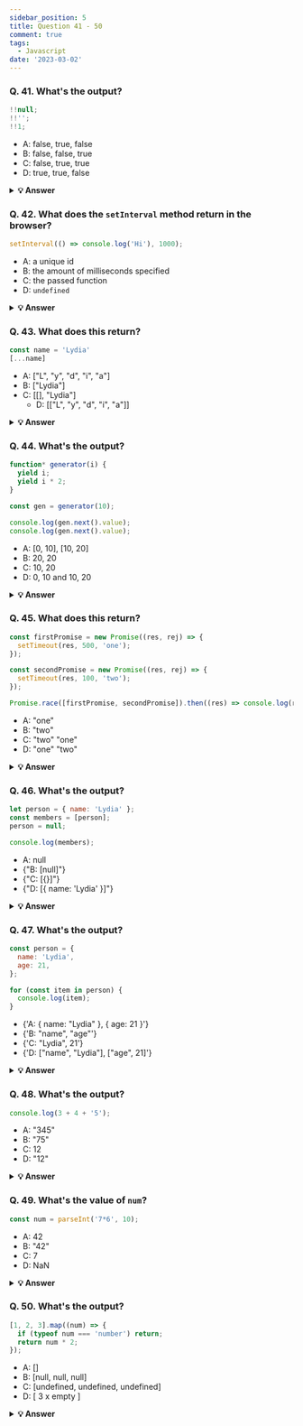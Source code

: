 ```yaml
---
sidebar_position: 5
title: Question 41 - 50
comment: true
tags:
  - Javascript
date: '2023-03-02'
---
```


### Q. 41. What's the output?

```javascript
!!null;
!!'';
!!1;
```

- A: false, true, false
- B: false, false, true
- C: false, true, true
- D: true, true, false

<details>
    <summary>
    <b>💡 Answer</b>
    </summary>

**_Answer: B_**

`null` is falsy. `!null` returns `true`. `!true` returns `false`.

`""` is falsy. `!""` returns `true`. `!true` returns `false`.

`1` is truthy. `!1` returns `false`. `!false` returns `true`.

</details>

### Q. 42. What does the `setInterval` method return in the browser?

```javascript
setInterval(() => console.log('Hi'), 1000);
```

- A: a unique id
- B: the amount of milliseconds specified
- C: the passed function
- D: `undefined`

<details>
    <summary>
    <b>💡 Answer</b>
    </summary>

**_Answer: A_**

It returns a unique id. This id can be used to clear that interval with the `clearInterval()` function.

</details>

### Q. 43. What does this return?

```javascript
const name = 'Lydia'
[...name]
```

- A: ["L", "y", "d", "i", "a"]
- B: ["Lydia"]
- C: [[], "Lydia"]
  - D: [["L", "y", "d", "i", "a"]]

<details>
    <summary>
    <b>💡 Answer</b>
    </summary>

**_Answer: A_**

A string is an iterable. The spread operator maps every character of an iterable to one element.

</details>

### Q. 44. What's the output?

```javascript
function* generator(i) {
  yield i;
  yield i * 2;
}

const gen = generator(10);

console.log(gen.next().value);
console.log(gen.next().value);
```

- A: [0, 10], [10, 20]
- B: 20, 20
- C: 10, 20
- D: 0, 10 and 10, 20

<details>
    <summary>
    <b>💡 Answer</b>
    </summary>

**_Answer: C_**

Regular functions cannot be stopped mid-way after invocation. However, a generator function can be "stopped" midway, and later continue from where it stopped. Every time a generator function encounters a `yield` keyword, the function yields the value specified after it. Note that the generator function in that case doesn’t _return_ the value, it _yields_ the value.

First, we initialize the generator function with `i` equal to `10`. We invoke the generator function using the `next()` method. The first time we invoke the generator function, `i` is equal to `10`. It encounters the first `yield` keyword: it yields the value of `i`. The generator is now "paused", and `10` gets logged.

Then, we invoke the function again with the `next()` method. It starts to continue where it stopped previously, still with `i` equal to `10`. Now, it encounters the next `yield` keyword, and yields `i * 2`. `i` is equal to `10`, so it returns `10 * 2`, which is `20`. This results in `10, 20`.

</details>

### Q. 45. What does this return?

```javascript
const firstPromise = new Promise((res, rej) => {
  setTimeout(res, 500, 'one');
});

const secondPromise = new Promise((res, rej) => {
  setTimeout(res, 100, 'two');
});

Promise.race([firstPromise, secondPromise]).then((res) => console.log(res));
```

- A: "one"
- B: "two"
- C: "two" "one"
- D: "one" "two"

<details>
    <summary>
    <b>💡 Answer</b>
    </summary>

**_Answer: B_**

When we pass multiple promises to the `Promise.race` method, it resolves/rejects the _first_ promise that resolves/rejects.

To the `setTimeout` method, we pass a timer: 500ms for the first promise (`firstPromise`), and 100ms for the second promise (`secondPromise`).

This means that the `secondPromise` resolves first with the value of `'two'`. `res` now holds the value of `'two'`, which gets logged.

</details>

### Q. 46. What's the output?

```javascript
let person = { name: 'Lydia' };
const members = [person];
person = null;

console.log(members);
```

- A: null
- {"B: [null]"}
- {"C: [{}]"}
- {"D: [{ name: 'Lydia' }]"}

<details>
    <summary>
    <b>💡 Answer</b>
    </summary>

**_Answer: D_**

First, we declare a variable `person` with the value of an object that has a `name` property.

<img src="https://i.imgur.com/TML1MbS.png" width="200" />

Then, we declare a variable called `members`. We set the first element of that array equal to the value of the `person` variable. Objects interact by _reference_ when setting them equal to each other. When you assign a reference from one variable to another, you make a _copy_ of that reference. (note that they don't have the _same_ reference!)

<img src="https://i.imgur.com/FSG5K3F.png" width="300" />

Then, we set the variable `person` equal to `null`.

<img src="https://i.imgur.com/sYjcsMT.png" width="300" />

We are only modifying the value of the `person` variable, and not the first element in the array, since that element has a different (copied) reference to the object. The first element in `members` still holds its reference to the original object. When we log the `members` array, the first element still holds the value of the object, which gets logged.

</details>

### Q. 47. What's the output?

```javascript
const person = {
  name: 'Lydia',
  age: 21,
};

for (const item in person) {
  console.log(item);
}
```

- {'A: { name: "Lydia" }, { age: 21 }'}
- {'B: "name", "age"'}
- {'C: "Lydia", 21'}
- {'D: ["name", "Lydia"], ["age", 21]'}

<details>
    <summary>
    <b>💡 Answer</b>
    </summary>

**_Answer: B_**

With a `for-in` loop, we can iterate through object keys, in this case `name` and `age`.

Under the hood, object keys are strings (if they're not a Symbol).

On every loop, we set the value of `item` equal to the current key it’s iterating over. First, `item` is equal to `name`, and gets logged.

Then, `item` is equal to `age`, which gets logged.

</details>

### Q. 48. What's the output?

```javascript
console.log(3 + 4 + '5');
```

- A: "345"
- B: "75"
- C: 12
- D: "12"

<details>
    <summary>
    <b>💡 Answer</b>
    </summary>

**_Answer: B_**

Operator associativity is the order in which the compiler evaluates the expressions, either left-to-right or right-to-left. This only happens if all operators have the _same_ precedence. We only have one type of operator: `+`. For addition, the associativity is left-to-right.

`3 + 4` gets evaluated first. This results in the number `7`.

`7 + '5'` results in `"75"` because of coercion. JavaScript converts the number `7` into a string, see question 15. We can concatenate two strings using the `+`operator. `"7" + "5"` results in `"75"`.

</details>

### Q. 49. What's the value of `num`?

```javascript
const num = parseInt('7*6', 10);
```

- A: 42
- B: "42"
- C: 7
- D: NaN

<details>
    <summary>
    <b>💡 Answer</b>
    </summary>

**_Answer: C_**

Only the first numbers in the string is returned. Based on the _radix_ (the second argument in order to specify what type of number we want to parse it to: base 10, hexadecimal, octal, binary, etc.), the `parseInt` checks whether the characters in the string are valid. Once it encounters a character that isn't a valid number in the radix, it stops parsing and ignores the following characters.

`*` is not a valid number. It only parses `"7"` into the decimal `7`. `num` now holds the value of `7`.

</details>

### Q. 50. What's the output?

```javascript
[1, 2, 3].map((num) => {
  if (typeof num === 'number') return;
  return num * 2;
});
```

- A: []
- B: [null, null, null]
- C: [undefined, undefined, undefined]
- D: [ 3 x empty ]

<details>
    <summary>
    <b>💡 Answer</b>
    </summary>

**_Answer: C_**

When mapping over the array, the value of `num` is equal to the element it’s currently looping over. In this case, the elements are numbers, so the condition of the if statement `typeof num === "number"` returns `true`. The map function creates a new array and inserts the values returned from the function.

However, we don’t return a value. When we don’t return a value from the function, the function returns `undefined`. For every element in the array, the function block gets called, so for each element we return `undefined`.

</details>
